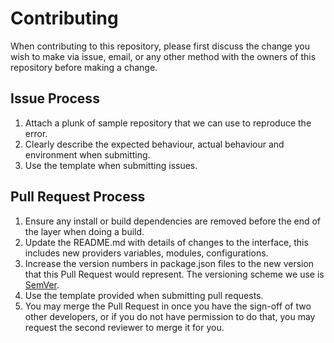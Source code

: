 # Contributing

When contributing to this repository, please first discuss the change you wish to make via issue,
email, or any other method with the owners of this repository before making a change. 

## Issue Process

1. Attach a plunk of sample repository that we can use to reproduce the error.
2. Clearly describe the expected behaviour, actual behaviour and environment when submitting.
2. Use the template when submitting issues.

## Pull Request Process

1. Ensure any install or build dependencies are removed before the end of the layer when doing a 
   build.
2. Update the README.md with details of changes to the interface, this includes new providers 
   variables, modules, configurations.
3. Increase the version numbers in package.json files to the new version that this
   Pull Request would represent. The versioning scheme we use is [SemVer](http://semver.org/).
4. Use the template provided when submitting pull requests.
5. You may merge the Pull Request in once you have the sign-off of two other developers, or if you 
   do not have permission to do that, you may request the second reviewer to merge it for you.
